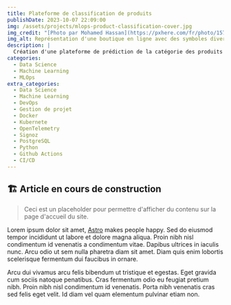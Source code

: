 ```yaml
---
title: Plateforme de classification de produits
publishDate: 2023-10-07 22:09:00
img: /assets/projects/mlops-product-classification-cover.jpg
img_credit: "[Photo par Mohamed Hassan](https://pxhere.com/fr/photo/1571969)"
img_alt: Représentation d'une boutique en ligne avec des symboles divers autours.
description: |
  Création d'une plateforme de prédiction de la catégorie des produits d'une boutique en ligne.
categories:
  - Data Science
  - Machine Learning
  - MLOps
extra_categories:
  - Data Science
  - Machine Learning
  - DevOps
  - Gestion de projet
  - Docker
  - Kubernete
  - OpenTelemetry
  - Signoz
  - PostgreSQL
  - Python
  - Github Actions
  - CI/CD 
---
```


## 🏗️ Article en cours de construction

> Ceci est un placeholder pour permettre d'afficher du contenu sur la page d'accueil du site.

Lorem ipsum dolor sit amet, <a href="https://astro.build/">Astro</a> makes people happy. Sed do eiusmod tempor incididunt ut labore et dolore magna aliqua. Proin nibh nisl condimentum id venenatis a condimentum vitae. Dapibus ultrices in iaculis nunc. Arcu odio ut sem nulla pharetra diam sit amet. Diam quis enim lobortis scelerisque fermentum dui faucibus in ornare.

Arcu dui vivamus arcu felis bibendum ut tristique et egestas. Eget gravida cum sociis natoque penatibus. Cras fermentum odio eu feugiat pretium nibh. Proin nibh nisl condimentum id venenatis. Porta nibh venenatis cras sed felis eget velit. Id diam vel quam elementum pulvinar etiam non.
